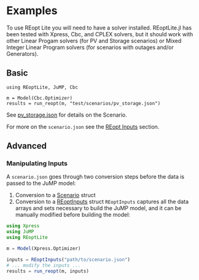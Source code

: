 # Examples
To use REopt Lite you will need to have a solver installed. REoptLite.jl has been tested with Xpress, Cbc, and CPLEX solvers, but it should work with other Linear Progam solvers (for PV and Storage scenarios) or Mixed Integer Linear Program solvers (for scenarios with outages and/or Generators).

## Basic
```@example
using REoptLite, JuMP, Cbc

m = Model(Cbc.Optimizer)
results = run_reopt(m, "test/scenarios/pv_storage.json")
```
See [pv_storage.json](https://github.com/NREL/REoptLite/blob/master/test/scenarios/pv_storage.json) for details on the Scenario.

For more on the `scenario.json` see the [REopt Inputs](@ref) section.

## Advanced

### Manipulating Inputs
A `scenario.json` goes through two conversion steps before the data is passed to the JuMP model:
1. Conversion to a [Scenario](@ref) struct
2. Conversion to a [REoptInputs](@ref) struct
`REoptInputs` captures all the data arrays and sets necessary to build the JuMP model, and it can be manually modified before building the model:
```julia
using Xpress
using JuMP
using REoptLite

m = Model(Xpress.Optimizer)

inputs = REoptInputs("path/to/scenario.json")
# ... modify the inputs ...
results = run_reopt(m, inputs)
```

